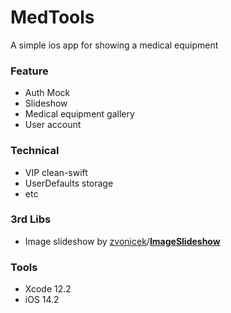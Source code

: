 # MedTools

A simple ios app for showing a medical equipment

### Feature

- Auth Mock
- Slideshow
- Medical equipment gallery
- User account

### Technical

- VIP clean-swift
- UserDefaults storage
- etc

### 3rd Libs

- Image slideshow by [zvonicek](https://github.com/zvonicek)/**[ImageSlideshow](https://github.com/zvonicek/ImageSlideshow)** 

### Tools

- Xcode 12.2
- iOS 14.2
